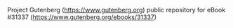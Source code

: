 Project Gutenberg (https://www.gutenberg.org) public repository for eBook #31337 (https://www.gutenberg.org/ebooks/31337)
